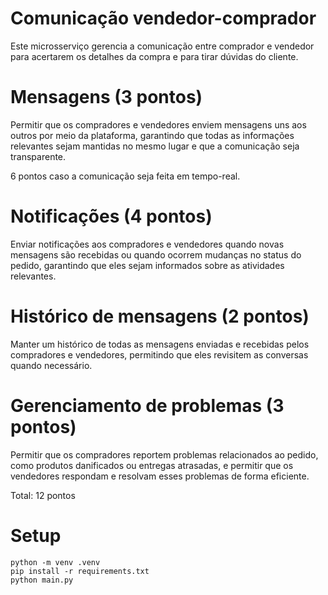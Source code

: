 # Comunicação vendedor-comprador
Este microsserviço gerencia a comunicação entre comprador e vendedor para acertarem os detalhes da compra e para tirar dúvidas do cliente.

# Mensagens (3 pontos)
Permitir que os compradores e vendedores enviem mensagens uns aos outros por meio da plataforma, garantindo que todas as informações relevantes sejam mantidas no mesmo lugar e que a comunicação seja transparente.

6 pontos caso a comunicação seja feita em tempo-real.
# Notificações (4 pontos)
Enviar notificações aos compradores e vendedores quando novas mensagens são recebidas ou quando ocorrem mudanças no status do pedido, garantindo que eles sejam informados sobre as atividades relevantes.

# Histórico de mensagens (2 pontos)
Manter um histórico de todas as mensagens enviadas e recebidas pelos compradores e vendedores, permitindo que eles revisitem as conversas quando necessário.

# Gerenciamento de problemas (3 pontos)
Permitir que os compradores reportem problemas relacionados ao pedido, como produtos danificados ou entregas atrasadas, e permitir que os vendedores respondam e resolvam esses problemas de forma eficiente.

Total: 12 pontos

# Setup
```
python -m venv .venv
pip install -r requirements.txt
python main.py
```